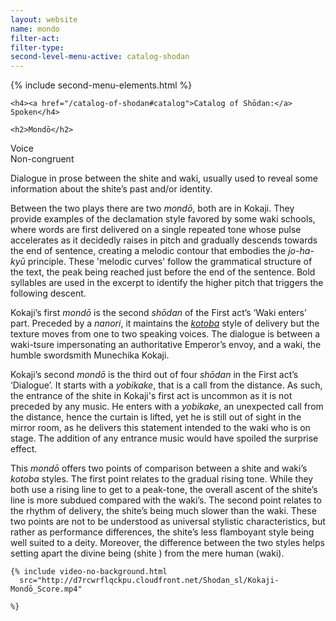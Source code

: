 ```yaml
---
layout: website
name: mondo
filter-act:
filter-type:
second-level-menu-active: catalog-shodan
---
```


{% include second-menu-elements.html %}

<main class="page-content">
  <div class="text-container">

    <h4><a href="/catalog-of-shodan#catalog">Catalog of Shōdan:</a> Spoken</h4>

    <h2>Mondō</h2>

  <div class="introductory-table">
    <div class="introductory-table__element">
      <div class="introductory-table__term">Voice</div>
      <div class="introductory-table__definition">Non-congruent</div>
    </div>
  </div>

  <p>Dialogue in prose between the shite and waki, usually used to reveal some information about the shite’s past and/or identity.</p>

  <p>Between the two plays there are two <em>mondō</em>, both are in Kokaji. They provide examples of the declamation style favored by some waki schools, where words are first delivered on a single repeated tone whose pulse accelerates as it decidedly raises in pitch and gradually descends towards the end of sentence, creating a melodic contour that embodies the <em>jo-ha-kyū</em> principle. These 'melodic curves' follow the grammatical structure of the text, the peak being reached just before the end of the sentence.
  Bold syllables are used in the excerpt to identify the higher pitch that triggers the following descent.</p>

  <p>Kokaji’s first <em>mondō</em> is the second <em>shōdan</em> of the First act’s ‘Waki enters’ part. Preceded by a <em>nanori</em>, it maintains the <a href="/music/voices#Spoken"><em>kotoba</em></a> style of delivery but the texture moves from one to two speaking voices.
  The dialogue is between a waki-tsure impersonating an authoritative Emperor’s envoy, and a waki, the humble swordsmith Munechika Kokaji.</p>

  <p>Kokaji’s second <em>mondō</em> is the third out of four <em>shōdan</em> in the First act’s ‘Dialogue’.  It starts with a <em>yobikake</em>, that is a call from the distance. As such, the entrance of the shite in Kokaji's first act is uncommon as it is not preceded by any music. He enters with a <em>yobikake</em>, an unexpected call from the distance, hence the curtain is lifted, yet he is still out of sight in the mirror room, as he delivers this statement intended to the waki who is on stage. The addition of any entrance music would have spoiled the surprise effect.</p>
  <p>This <em>mondō</em> offers two points of comparison between a shite and waki’s <em>kotoba</em> styles.
  The first point relates to the gradual rising tone. While they both use a rising line to get to a peak-tone, the overall ascent of the shite’s line is more subdued compared with the waki’s. The second point relates to the rhythm of delivery, the shite’s being much slower than the waki. These two points are not to be understood as universal stylistic characteristics, but rather as performance differences, the shite’s less flamboyant style being well suited to a deity. Moreover, the difference between the two styles helps setting apart the divine being (shite ) from the mere human (waki).</p>

    {% include video-no-background.html
      src="http://d7rcwrflqckpu.cloudfront.net/Shodan_sl/Kokaji-Mondō_Score.mp4"

    %}
</div>
</main>
